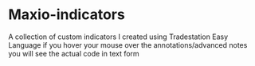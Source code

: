 # Maxio-indicators
A collection of custom indicators I created using Tradestation Easy Language
if you hover your mouse over the annotations/advanced notes you will see the actual code in text form

